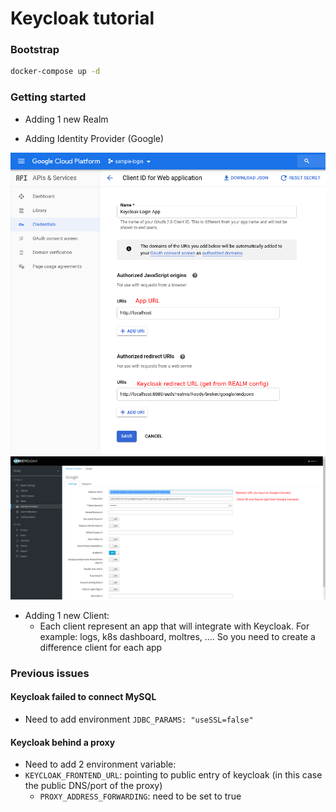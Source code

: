 # Keycloak tutorial

### Bootstrap

```sh
docker-compose up -d
```

### Getting started

- Adding 1 new Realm

- Adding Identity Provider (Google)

![idp1](resources/google_console.png)
![idp2](resources/keycloak_idp.png)

- Adding 1 new Client:
  - Each client represent an app that will integrate with Keycloak. For example: logs, k8s dashboard, moltres, .... So you need to create a difference client for each app

### Previous issues

#### Keycloak failed to connect MySQL

- Need to add environment `JDBC_PARAMS: "useSSL=false"`

#### Keycloak behind a proxy

- Need to add 2 environment variable:
- `KEYCLOAK_FRONTEND_URL`: pointing to public entry of keycloak (in this case the public DNS/port of the proxy)
  - `PROXY_ADDRESS_FORWARDING`: need to be set to true
